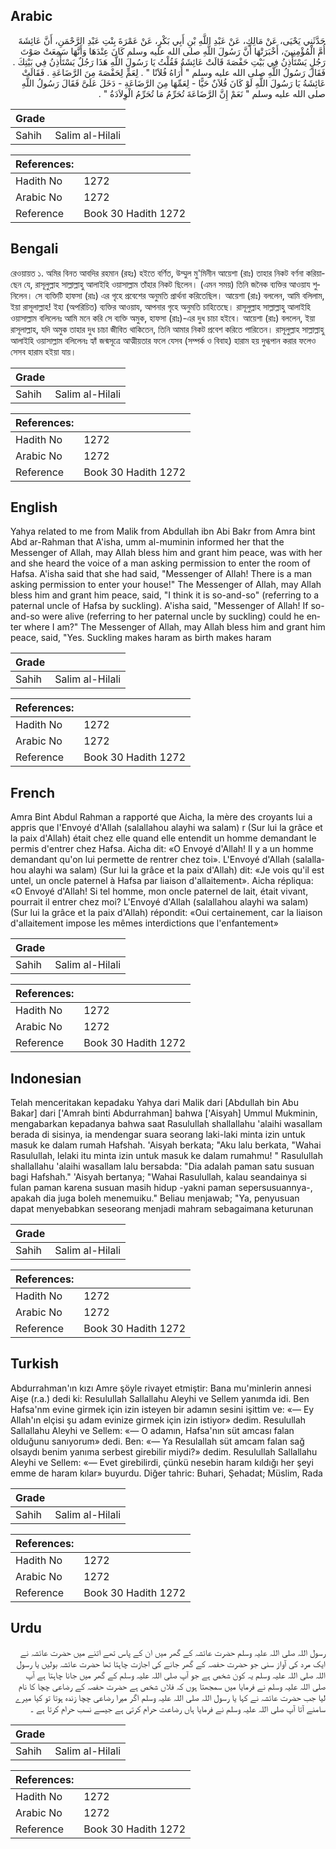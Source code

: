 ## Arabic


<div dir="rtl" lang="ar" style={{fontSize:'larger',backgroundColor:'#f8f9fa',padding:20}}>
حَدَّثَنِي يَحْيَى، عَنْ مَالِكٍ، عَنْ عَبْدِ اللَّهِ بْنِ أَبِي بَكْرٍ، عَنْ عَمْرَةَ بِنْتِ عَبْدِ الرَّحْمَنِ، أَنَّ عَائِشَةَ أُمَّ الْمُؤْمِنِينَ، أَخْبَرَتْهَا أَنَّ رَسُولَ اللَّهِ صلى الله عليه وسلم كَانَ عِنْدَهَا وَأَنَّهَا سَمِعَتْ صَوْتَ رَجُلٍ يَسْتَأْذِنُ فِي بَيْتِ حَفْصَةَ قَالَتْ عَائِشَةُ فَقُلْتُ يَا رَسُولَ اللَّهِ هَذَا رَجُلٌ يَسْتَأْذِنُ فِي بَيْتِكَ ‏.‏ فَقَالَ رَسُولُ اللَّهِ صلى الله عليه وسلم ‏"‏ أُرَاهُ فُلاَنًا ‏"‏ ‏.‏ لِعَمٍّ لِحَفْصَةَ مِنَ الرَّضَاعَةِ ‏.‏ فَقَالَتْ عَائِشَةُ يَا رَسُولَ اللَّهِ لَوْ كَانَ فُلاَنٌ حَيًّا - لِعَمِّهَا مِنَ الرَّضَاعَةِ - دَخَلَ عَلَىَّ فَقَالَ رَسُولُ اللَّهِ صلى الله عليه وسلم ‏"‏ نَعَمْ إِنَّ الرَّضَاعَةَ تُحَرِّمُ مَا تُحَرِّمُ الْوِلاَدَةُ ‏"‏ ‏.‏
</div>
<div style={{backgroundColor:'#f8f9fa',padding:20, marginBottom: 10}}><table> <thead> <tr> <th>Grade</th> <th></th> </tr> </thead> <tbody> <tr><td>Sahih</td><td>Salim al-Hilali</td></tr></tbody></table><table> <thead> <tr> <th>References:</th> <th></th> </tr> </thead> <tbody><tr><td>Hadith No</td><td>1272</td></tr><tr><td>Arabic No</td><td>1272</td></tr><tr><td>Reference</td><td>Book 30 Hadith 1272</td></tr></tbody></table></div>

## Bengali


<div dir="ltr" lang="bn" style={{fontSize:'larger',backgroundColor:'#f8f9fa',padding:20}}>
রেওয়ায়ত ১. অমির বিনত আবদির রহমান (রহঃ) হইতে বর্ণিত, উম্মুল মু'মিনীন আয়েশা (রাঃ) তাহার নিকট বর্ণনা করিয়াছেন যে, রাসূলুল্লাহ সাল্লাল্লাহু আলাইহি ওয়াসাল্লাম তাঁহার নিকট ছিলেন। (এমন সময়) তিনি জনৈক ব্যক্তির আওয়ায শুনিলেন। সে ব্যক্তিটি হাফসা (রাঃ) এর গৃহে প্রবেশের অনুমতি প্রার্থনা করিতেছিল। আয়েশা (রাঃ) বললেন, আমি বলিলাম, ইয়া রাসূলাল্লাহ! ইহা (অপরিচিত) ব্যক্তির আওয়ায, আপনার গৃহে অনুমতি চাহিতেছে। রাসূলুল্লাহ সাল্লাল্লাহু আলাইহি ওয়াসাল্লাম বলিলেনঃ আমি মনে করি সে ব্যক্তি অমুক, হাফসা (রাঃ)-এর দুধ চাচা হইবে। আয়েশা (রাঃ) বললেন, ইয়া রাসূলাল্লাহ, যদি অমুক তাহার দুধ চাচা জীবিত থাকিতেন, তিনি আমার নিকট প্রবেশ করিতে পারিতেন। রাসূলুল্লাহ সাল্লাল্লাহু আলাইহি ওয়াসাল্লাম বলিলেনঃ হ্যাঁ জন্মসূত্রে আত্মীয়তার ফলে যেসব (সম্পর্ক ও বিবাহ) হারাম হয় দুগ্ধপান করার ফলেও সেসব হারাম হইয়া যায়।
</div>
<div style={{backgroundColor:'#f8f9fa',padding:20, marginBottom: 10}}><table> <thead> <tr> <th>Grade</th> <th></th> </tr> </thead> <tbody> <tr><td>Sahih</td><td>Salim al-Hilali</td></tr></tbody></table><table> <thead> <tr> <th>References:</th> <th></th> </tr> </thead> <tbody><tr><td>Hadith No</td><td>1272</td></tr><tr><td>Arabic No</td><td>1272</td></tr><tr><td>Reference</td><td>Book 30 Hadith 1272</td></tr></tbody></table></div>

## English


<div dir="ltr" lang="en" style={{fontSize:'larger',backgroundColor:'#f8f9fa',padding:20}}>
Yahya related to me from Malik from Abdullah ibn Abi Bakr from Amra bint Abd ar-Rahman that A'isha, umm al-muminin informed her that the Messenger of Allah, may Allah bless him and grant him peace, was with her and she heard the voice of a man asking permission to enter the room of Hafsa. A'isha said that she had said, "Messenger of Allah! There is a man asking permission to enter your house!" The Messenger of Allah, may Allah bless him and grant him peace, said, "I think it is so-and-so" (referring to a paternal uncle of Hafsa by suckling). A'isha said, "Messenger of Allah! If so-and-so were alive (referring to her paternal uncle by suckling) could he enter where I am?" The Messenger of Allah, may Allah bless him and grant him peace, said, "Yes. Suckling makes haram as birth makes haram
</div>
<div style={{backgroundColor:'#f8f9fa',padding:20, marginBottom: 10}}><table> <thead> <tr> <th>Grade</th> <th></th> </tr> </thead> <tbody> <tr><td>Sahih</td><td>Salim al-Hilali</td></tr></tbody></table><table> <thead> <tr> <th>References:</th> <th></th> </tr> </thead> <tbody><tr><td>Hadith No</td><td>1272</td></tr><tr><td>Arabic No</td><td>1272</td></tr><tr><td>Reference</td><td>Book 30 Hadith 1272</td></tr></tbody></table></div>

## French


<div dir="ltr" lang="fr" style={{fontSize:'larger',backgroundColor:'#f8f9fa',padding:20}}>
Amra Bint Abdul Rahman a rapporté que Aicha, la mère des croyants lui a appris que l'Envoyé d'Allah (salallahou alayhi wa salam) r (Sur lui la grâce et la paix d'Allah) était chez elle quand elle entendit un homme demandant le permis d'entrer chez Hafsa. Aicha dit: «O Envoyé d'Allah! Il y a un homme demandant qu'on lui permette de rentrer chez toi». L'Envoyé d'Allah (salallahou alayhi wa salam) (Sur lui la grâce et la paix d'Allah) dit: «Je vois qu'il est untel, un oncle paternel à Hafsa par liaison d'allaitement». Aicha répliqua: «O Envoyé d'Allah! Si tel homme, mon oncle paternel de lait, était vivant, pourrait il entrer chez moi? L'Envoyé d'Allah (salallahou alayhi wa salam) (Sur lui la grâce et la paix d'Allah) répondit: «Oui certainement, car la liaison d'allaitement impose les mêmes interdictions que l'enfantement»
</div>
<div style={{backgroundColor:'#f8f9fa',padding:20, marginBottom: 10}}><table> <thead> <tr> <th>Grade</th> <th></th> </tr> </thead> <tbody> <tr><td>Sahih</td><td>Salim al-Hilali</td></tr></tbody></table><table> <thead> <tr> <th>References:</th> <th></th> </tr> </thead> <tbody><tr><td>Hadith No</td><td>1272</td></tr><tr><td>Arabic No</td><td>1272</td></tr><tr><td>Reference</td><td>Book 30 Hadith 1272</td></tr></tbody></table></div>

## Indonesian


<div dir="ltr" lang="id" style={{fontSize:'larger',backgroundColor:'#f8f9fa',padding:20}}>
Telah menceritakan kepadaku Yahya dari Malik dari [Abdullah bin Abu Bakar] dari ['Amrah binti Abdurrahman] bahwa ['Aisyah] Ummul Mukminin, mengabarkan kepadanya bahwa saat Rasulullah shallallahu 'alaihi wasallam berada di sisinya, ia mendengar suara seorang laki-laki minta izin untuk masuk ke dalam rumah Hafshah. 'Aisyah berkata; "Aku lalu berkata, "Wahai Rasulullah, lelaki itu minta izin untuk masuk ke dalam rumahmu! " Rasulullah shallallahu 'alaihi wasallam lalu bersabda: "Dia adalah paman satu susuan bagi Hafshah." 'Aisyah bertanya; "Wahai Rasulullah, kalau seandainya si fulan paman karena susuan masih hidup -yakni paman sepersusuannya-, apakah dia juga boleh menemuiku." Beliau menjawab; "Ya, penyusuan dapat menyebabkan seseorang menjadi mahram sebagaimana keturunan
</div>
<div style={{backgroundColor:'#f8f9fa',padding:20, marginBottom: 10}}><table> <thead> <tr> <th>Grade</th> <th></th> </tr> </thead> <tbody> <tr><td>Sahih</td><td>Salim al-Hilali</td></tr></tbody></table><table> <thead> <tr> <th>References:</th> <th></th> </tr> </thead> <tbody><tr><td>Hadith No</td><td>1272</td></tr><tr><td>Arabic No</td><td>1272</td></tr><tr><td>Reference</td><td>Book 30 Hadith 1272</td></tr></tbody></table></div>

## Turkish


<div dir="ltr" lang="tr" style={{fontSize:'larger',backgroundColor:'#f8f9fa',padding:20}}>
Abdurrahman'ın kızı Amre şöyle rivayet etmiştir: Bana mu'minlerin annesi Aişe (r.a.) dedi ki: Resulullah Sallallahu Aleyhi ve Sellem yanımda idi. Ben Hafsa'nm evine girmek için izin isteyen bir adamın sesini işittim ve: «— Ey Allah'ın elçisi şu adam evinize girmek için izin istiyor» dedim. Resulullah Sallallahu Aleyhi ve Sellem: «— O adamın, Hafsa'nın süt amcası falan olduğunu sanıyorum» dedi. Ben: «— Ya Resulallah süt amcam falan sağ olsaydı benim yanıma serbest girebilir miydi?» dedim. Resulullah Sallallahu Aleyhi ve Sellem: «— Evet girebilirdi, çünkü nesebin haram kıldığı her şeyi emme de haram kılar» buyurdu. Diğer tahric: Buhari, Şehadat; Müslim, Rada
</div>
<div style={{backgroundColor:'#f8f9fa',padding:20, marginBottom: 10}}><table> <thead> <tr> <th>Grade</th> <th></th> </tr> </thead> <tbody> <tr><td>Sahih</td><td>Salim al-Hilali</td></tr></tbody></table><table> <thead> <tr> <th>References:</th> <th></th> </tr> </thead> <tbody><tr><td>Hadith No</td><td>1272</td></tr><tr><td>Arabic No</td><td>1272</td></tr><tr><td>Reference</td><td>Book 30 Hadith 1272</td></tr></tbody></table></div>

## Urdu


<div dir="rtl" lang="ur" style={{fontSize:'larger',backgroundColor:'#f8f9fa',padding:20}}>
رسول اللہ صلی اللہ علیہ وسلم حضرت عائشہ کے گھر میں ان کے پاس تھے اتنے میں حضرت عائشہ نے ایک مرد کی آواز سنی جو حضرت حفصہ کے گھر جانے کی اجازت چاہتا تھا حضرت عائشہ بولیں یا رسول اللہ صلی اللہ علیہ وسلم یہ کون شخص ہے جو آپ صلی اللہ علیہ وسلم کے گھر میں جانا چاہتا ہے آپ صلی اللہ علیہ وسلم نے فرمایا میں سمجھتا ہوں کہ فلاں شخص ہے حضرت حفصہ کے رضاعی چچا کا نام لیا جب حضرت عائشہ نے کہا یا رسول اللہ صلی اللہ علیہ وسلم اگر میرا رضاعی چچا زندہ ہوتا تو کیا میرے سامنے آتا آپ صلی اللہ علیہ وسلم نے فرمایا ہاں رضاعت حرام کرتی ہے جیسے نسب حرام کرتا ہے ۔
</div>
<div style={{backgroundColor:'#f8f9fa',padding:20, marginBottom: 10}}><table> <thead> <tr> <th>Grade</th> <th></th> </tr> </thead> <tbody> <tr><td>Sahih</td><td>Salim al-Hilali</td></tr></tbody></table><table> <thead> <tr> <th>References:</th> <th></th> </tr> </thead> <tbody><tr><td>Hadith No</td><td>1272</td></tr><tr><td>Arabic No</td><td>1272</td></tr><tr><td>Reference</td><td>Book 30 Hadith 1272</td></tr></tbody></table></div>